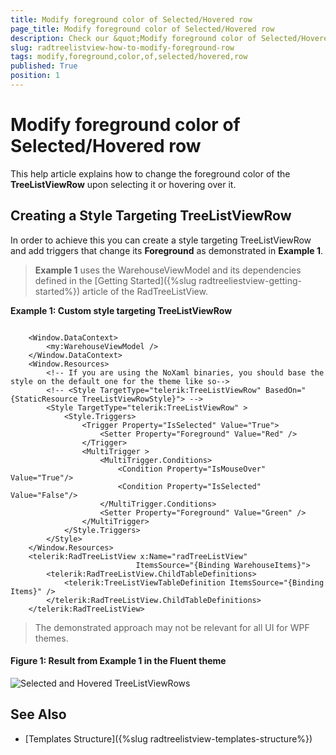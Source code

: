 ```yaml
---
title: Modify foreground color of Selected/Hovered row
page_title: Modify foreground color of Selected/Hovered row
description: Check our &quot;Modify foreground color of Selected/Hovered row&quot; documentation article for the RadTreeListView {{ site.framework_name }} control.
slug: radtreelistview-how-to-modify-foreground-row
tags: modify,foreground,color,of,selected/hovered,row
published: True
position: 1
---
```


# Modify foreground color of Selected/Hovered row

This help article explains how to change the foreground color of the __TreeListViewRow__ upon selecting it or hovering over it.

## Creating a Style Targeting TreeListViewRow

In order to achieve this you can create a style targeting TreeListViewRow and add triggers that change its __Foreground__ as demonstrated in __Example 1__.

> __Example 1__ uses the WarehouseViewModel and its dependencies defined in the [Getting Started]({%slug radtreeliestview-getting-started%}) article of the RadTreeListView.

__Example 1: Custom style targeting TreeListViewRow__
```XAML

    <Window.DataContext>
        <my:WarehouseViewModel />
    </Window.DataContext>
    <Window.Resources>
        <!-- If you are using the NoXaml binaries, you should base the style on the default one for the theme like so-->
        <!-- <Style TargetType="telerik:TreeListViewRow" BasedOn="{StaticResource TreeListViewRowStyle}"> -->
        <Style TargetType="telerik:TreeListViewRow" >
            <Style.Triggers>
                <Trigger Property="IsSelected" Value="True">
                    <Setter Property="Foreground" Value="Red" />
                </Trigger>
                <MultiTrigger >
                    <MultiTrigger.Conditions>
                        <Condition Property="IsMouseOver" Value="True"/>
                        <Condition Property="IsSelected" Value="False"/>
                    </MultiTrigger.Conditions>
                    <Setter Property="Foreground" Value="Green" />
                </MultiTrigger>
            </Style.Triggers>
        </Style>
    </Window.Resources>
    <telerik:RadTreeListView x:Name="radTreeListView" 
                            ItemsSource="{Binding WarehouseItems}">
        <telerik:RadTreeListView.ChildTableDefinitions>
            <telerik:TreeListViewTableDefinition ItemsSource="{Binding Items}" />
        </telerik:RadTreeListView.ChildTableDefinitions>
    </telerik:RadTreeListView>
```

> The demonstrated approach may not be relevant for all UI for WPF themes. 

#### __Figure 1: Result from Example 1 in the Fluent theme__
![Selected and Hovered TreeListViewRows](images/TreeListView_Hovered_MouseOver_Row.png)

## See Also
 * [Templates Structure]({%slug radtreelistview-templates-structure%})